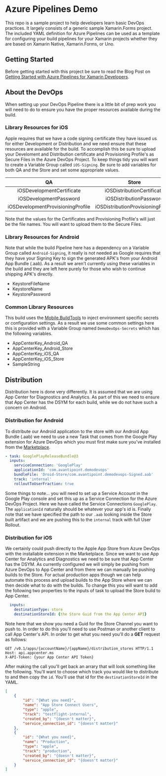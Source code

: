 # Azure Pipelines Demo

This repo is a sample project to help developers learn basic DevOps practices. It largely consists of a generic sample Xamarin.Forms project. The included YAML definition for Azure Pipelines can be used as a template for configuring your build pipelines for your Xamarin projects whether they are based on Xamarin Native, Xamarin.Forms, or Uno.

## Getting Started

Before getting started with this project be sure to read the Blog Post on [Getting Started with Azure Pipelines for Xamarin Developers](https://dansiegel.net/post/2019/08/05/getting-started-with-azure-pipelines-for-xamarin-developers).

## About the DevOps

When setting up your DevOps Pipeline there is a little bit of prep work you will need to do to ensure you have the proper resources available during the build.

### Library Resources for iOS

Apple requires that we have a code signing certificate they have issued us for either Development or Distribution and we need ensure that these resources are available for the build. To accomplish this be sure to upload your Develoment and Distribution certificate and Provisioning Profile's as Secure Files in the Azure DevOps Project. To keep things tidy you will want to create a Variable Group called `iOS-Signing`. Be sure to add variables for both QA and the Store and set some appropriate values.

| QA | Store | Example Value |
|:--:|:--:|:--:|
| iOSDevelopmentCertificate | iOSDistributionCertificate | ios-dev.p12 |
| iOSDevelopmentPassword | iOSDistributionPassword | {your password} |
| iOSDevelopmentProvisioningProfile | iOSDistributionProvisioningProfile | Wildcard_Development.mobileprovision |

Note that the values for the Certificates and Provisioning Profile's will just be the file names. You will want to upload them to the Secure Files.

### Library Resources for Android

Note that while the build Pipeline here has a dependency on a Variable Group called `Android-Signing`, it really is not needed as Google requires that they have your Signing Key to sign the generated APK's from your Android App Bundle (.aab). As a result we aren't currently using these variables in the build and they are left here purely for those who wish to continue shipping APK's directly.

- KeystoreFileName
- KeystoreName
- KeystorePassword

### Common Library Resources

This build uses the [Mobile.BuildTools](https://github.com/dansiegel/Mobile.BuildTools) to inject environment specific secrets or configuration settings. As a result we use some common settings here this is provided with a Variable Group named `DemoDevOps-Secrets` which has the following variables.

- AppCenterKey_Android_QA
- AppCenterKey_Android_Store
- AppCenterKey_iOS_QA
- AppCenterKey_iOS_Store
- SampleString

## Distribution

Distribution here is done very differently. It is assumed that we are using App Center for Diagnostics and Analytics. As part of this we need to ensure that App Center has the DSYM for each build, while we do not have such a concern on Android.

### Distribution for Android

To distribute our Android application to the store with our Android App Bundle (.aab) we need to use a new Task that comes from the Google Play extension for Azure DevOps which you must first make sure you've installed from the [Marketplace](https://marketplace.visualstudio.com).

```yaml
- task: GooglePlayReleaseBundle@3
  inputs:
    serviceConnection: 'GooglePlay'
    applicationId: 'com.avantipoint.demodevops'
    bundleFile: 'Droid-Store/com.avantipoint.demodevops-Signed.aab'
    track: 'internal'
    rolloutToUserFraction: true
```

Some things to note... you will need to set up a Service Account in the Google Play console and set this up as a Service Connection for the Azure DevOps Project. Here we have called the Service Connections `GooglePlay`. The `applicationId` naturally should be whatever your app's id is. Finally note that we have specified the path to our `.aab` looking inside the Store built artifact and we are pushing this to the `internal` track with full User Rollout.

### Distribution for iOS

We certainly could push directly to the Apple App Store from Azure DevOps with the installable extension in the Marketplace. Since we want to use App Center for Analytics and Diagnostics we need to be sure that App Center has the DSYM. As currently configured we will simply be pushing from Azure DevOps to App Center and from there we can manually be pushing builds to the Store. For actual production apps though we can help automate this process and upload builds to the App Store where we can then decide what to do with the builds. To change this you will want to add the following two properties to the inputs of task to upload the Store build to App Center.

```yaml
  inputs:
    destinationType: store
    destinationStoreId: {the Store Guid from the App Center API}
```

Note here that we show you need a Guid for the Store Channel you want to push to. In order to do this you'll need to use Postman or another client to call App Center's API. In order to get what you need you'll do a **GET** request as follows:

```http
GET /v0.1/apps/{accountName}/{appName}/distribution_stores HTTP/1.1
Host: api.appcenter.ms
X-API-Token: {your App Center API Token}
```

After making the call you'll get back an arrary that will look something like the following. You'll want to choose which track you would like to distribute to and then copy the `id`. You'll use that id for the `destinationStoreId` in the YAML.

```json
[
    {
        "id": "{What you need}",
        "name": "App Store Connect Users",
        "type": "apple",
        "track": "testflight-internal",
        "created_by": "{doesn't matter}",
        "service_connection_id": "{doesn't matter}"
    },
    {
        "id": "{What you need}",
        "name": "Production",
        "type": "apple",
        "track": "production",
        "created_by": "{doesn't matter}",
        "service_connection_id": "{doesn't matter}"
    }
]
```